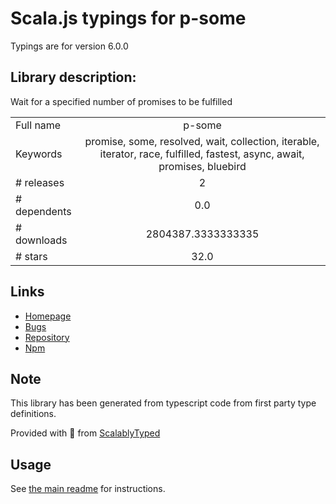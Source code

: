 
# Scala.js typings for p-some

Typings are for version 6.0.0

## Library description:
Wait for a specified number of promises to be fulfilled

|                    |                 |
| ------------------ | :-------------: |
| Full name          | p-some |
| Keywords           | promise, some, resolved, wait, collection, iterable, iterator, race, fulfilled, fastest, async, await, promises, bluebird |
| # releases         | 2 |
| # dependents       | 0.0 |
| # downloads        | 2804387.3333333335 |
| # stars            | 32.0 |

## Links
- [Homepage](https://github.com/sindresorhus/p-some#readme)
- [Bugs](https://github.com/sindresorhus/p-some/issues)
- [Repository](https://github.com/sindresorhus/p-some)
- [Npm](https://www.npmjs.com/package/p-some)
    


## Note
This library has been generated from typescript code from first party type definitions.

Provided with :purple_heart: from [ScalablyTyped](https://github.com/oyvindberg/ScalablyTyped)

## Usage
See [the main readme](../../readme.md) for instructions.


